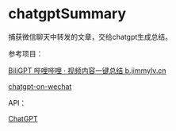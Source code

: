 # chatgptSummary

捕获微信聊天中转发的文章，交给chatgpt生成总结。

参考项目：

[BiliGPT 哔哩哔哩 · 视频内容一键总结 b.jimmylv.cn](https://github.com/JimmyLv/BiliGPT)

[chatgpt-on-wechat](https://github.com/zhayujie/chatgpt-on-wechat)

API：

[ChatGPT](https://github.com/acheong08/ChatGPT)